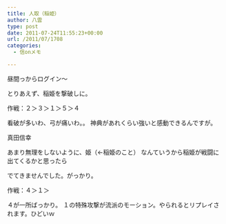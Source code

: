 ```yaml
---
title: 人取（稲姫）
author: 八雲
type: post
date: 2011-07-24T11:55:23+00:00
url: /2011/07/1708
categories:
  - 信onメモ

---
```

昼間っからログイン〜

とりあえず、稲姫を撃破しに。
  
作戦：２＞３＞１＞５＞４
  
看破が多いわ、弓が痛いわ。。 神典があれくらい強いと感動できるんですが。

真田信幸
  
あまり無理をしないように、姫（←稲姫のこと） なんていうから稲姫が戦闘に出てくるかと思ったら
  
でてきませんでした。がっかり。
  
作戦：４＞１＞
  
４が一所ばっかり。 １の特殊攻撃が流派のモーション。やられるとリプレイされます。ひどいｗ